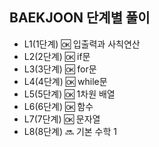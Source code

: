 ## BAEKJOON 단계별 풀이
 - L1(1단계) 🆗 입출력과 사칙연산
 - L2(2단계) 🆗 if문
 - L3(3단계) 🆗 for문
 - L4(4단계) 🆗 while문
 - L5(5단계) 🆗 1차원 배열
 - L6(6단계) 🆗 함수
 - L7(7단계) 🆗 문자열
 - L8(8단계) 🔜 기본 수학 1
 